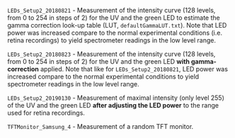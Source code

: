 
`LEDs_Setup2_20180821` - Measurement of the intensity curve (128 levels, from 0 to 254 in steps of 2) for the UV and the 
green LED to estimate the gamma correction look-up table (LUT, `defaultGammaLUT.txt`). Note that LED power was increased 
compare to the normal experimental conditions (i.e. retina recordings) to yield spectrometer readings in the low level range. 

`LEDs_Setup2_20180823` - Measurement of the intensity curve (128 levels, from 0 to 254 in steps of 2) for the UV and the 
green LED **with gamma-correction** applied. Note that like for `LEDs_Setup2_20180821`, LED power was increased 
compare to the normal experimental conditions to yield spectrometer readings in the low level range. 

`LEDs_Setup2_20190130` - Measurement of maximal intensity (only level 255) of the UV and the green LED **after adjusting 
the LED power** to the range used for retina recordings. 

`TFTMonitor_Samsung_4` - Measurement of a random TFT monitor.
